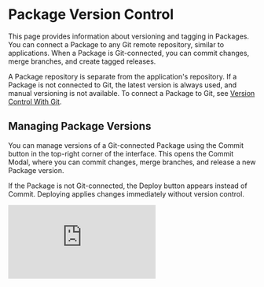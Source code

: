 # Package Version Control 

This page provides information about versioning and tagging in Packages. You can connect a Package to any Git remote repository, similar to applications. When a Package is Git-connected, you can commit changes, merge branches, and create tagged releases.

A Package repository is separate from the application's repository. If a Package is not connected to Git, the latest version is always used, and manual versioning is not available. To connect a Package to Git, see [Version Control With Git](/advanced-concepts/version-control-with-git).


## Managing Package Versions

You can manage versions of a Git-connected Package using the Commit button in the top-right corner of the interface. This opens the Commit Modal, where you can commit changes, merge branches, and release a new Package version.

If the Package is not Git-connected, the Deploy button appears instead of Commit. Deploying applies changes immediately without version control.


<div style={{ position: "relative", paddingBottom: "calc(50.52% + 41px)", height: 0, width: "100%" }}>
  <iframe
    src="https://demo.arcade.software/Qk3L0I0ilxeF6rvFvgb0?embed"
    frameBorder="0"
    loading="lazy"
    webkitAllowFullScreen
    mozAllowFullScreen
    allowFullScreen
    allow="fullscreen"
    style={{ position: "absolute", top: 0, left: 0, width: "100%", height: "100%" }}
    title="Appsmith | Connect Data"
  />
</div>


#### Deploy

<dd>

The Deploy section allows you to commit changes to the active Git branch. You can see Changes since the last deployment, such as updates to queries and JS modules.

- If there are uncommitted changes, they must be committed before merging or releasing.
- You can provide a commit message to describe the update.
- Clicking **Commit & Push** Changes synchronizes the latest modifications with the repository.
- The **Discard & Pull** button discards all local changes and pulls the latest updates from the remote repository.


</dd>

#### Merge

<dd>

The Merge section allows you to combine updates from a source branch into a target branch.
Before merging, ensure that both branches have the latest committed changes and that there are no merge conflicts.

- Merging incorporates updates from feature or development branches before releasing.
- If conflicts exist, Git prompts you to resolve them before completing the merge.
- After merging, the target branch reflects the latest updates.

For more details, see [How to Resolve Merge Conflicts](/advanced-concepts/version-control-with-git/commit-and-push).



</dd>

#### Release

<dd>

The Release tab allows you to tag a version based on the latest commit in the repository. This feature is built on [Git tagging](https://git-scm.com/book/en/v2/Git-Basics-Tagging) and currently applies only to Packages. The latest commit is tagged with the selected version, and uncommitted changes are not included in the release.

Version tagging allows applications to reference a specific release instead of the latest changes. It follows semantic versioning, where each increment indicates the type of update.

- **Major (1.x.x → 2.0.0)**: Indicates breaking changes that require modifications in dependent applications. For example: Removing or renaming existing functions.

- **Minor (1.0.x → 1.1.0)**: Introduces new features while maintaining backward compatibility. For example: Adding a new method without modifying existing functionality.

- **Patch (1.0.0 → 1.0.1)**: Applies bug fixes or minor improvements that do not affect functionality. For example: Resolving an error in an existing function.


</dd>


## Using Package Versions in Applications

You can select a Package version from the **Libraries** section in the **Entity Explorer** by choosing from the available options. Only Packages currently used in the application are listed. If a Package or module is not used in the application, it will not appear in the selection menu.

- **For Git-connected Packages:** You can choose from a list of available Package versions that have been released. Each version corresponds to a tagged commit, allowing you to control which version is used in your application. 

- **For Non-Git-connected Packages:** Version selection is not available, and the application always uses the latest Package version. Any updates to the Package are immediately applied without version control.






